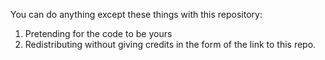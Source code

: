 You can do anything except these things with this repository:
1. Pretending for the code to be yours
2. Redistributing without giving credits in the form of the link to this repo.
